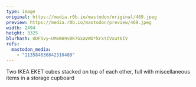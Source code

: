 ```yaml
---
type: image
original: https://media.r0b.io/mastodon/original/469.jpeg
preview: https://media.r0b.io/mastodon/preview/469.jpeg
width: 2494
height: 3325
blurhash: UDF5vy~UMxWA9v0K?GxaVWD*krxtIVxut6IV
refs:
  mastodon_media:
    - "113584636842310489"
---
```


Two IKEA EKET cubes stacked on top of each other, full with miscellaneous items in a storage cupboard
